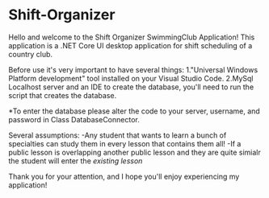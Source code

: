 # Shift-Organizer
Hello and welcome to the Shift Organizer SwimmingClub Application!
This application is a .NET Core UI desktop application for shift scheduling of a country club.

Before use it's very important to have several things:
1."Universal Windows Platform development" tool installed on your Visual Studio Code.
2.MySql Localhost server and an IDE to create the database, you'll need to run the script that creates the database.

*To enter the database please alter the code to your server, username, and password in Class DatabaseConnector.

Several assumptions:
-Any student that wants to learn a bunch of specialties can study them in every lesson that contains them all!
-If a public lesson is overlapping another public lesson and they are quite simialr the student will enter the *existing lesson*

Thank you for your attention, and I hope you'll enjoy experiencing my application!
